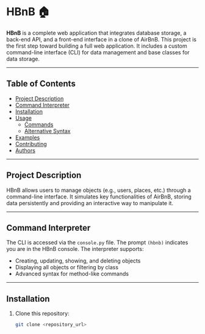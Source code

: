 # HBnB 🏠

**HBnB** is a complete web application that integrates database storage, a back-end API, and a front-end interface in a clone of AirBnB. This project is the first step toward building a full web application. It includes a custom command-line interface (CLI) for data management and base classes for data storage.

---

## Table of Contents
- [Project Description](#project-description)
- [Command Interpreter](#command-interpreter)
- [Installation](#installation)
- [Usage](#usage)
  - [Commands](#commands)
  - [Alternative Syntax](#alternative-syntax)
- [Examples](#examples)
- [Contributing](#contributing)
- [Authors](#authors)

---

## Project Description
HBnB allows users to manage objects (e.g., users, places, etc.) through a command-line interface. It simulates key functionalities of AirBnB, storing data persistently and providing an interactive way to manipulate it.

---

## Command Interpreter
The CLI is accessed via the `console.py` file. The prompt `(hbnb)` indicates you are in the HBnB console. The interpreter supports:

- Creating, updating, showing, and deleting objects
- Displaying all objects or filtering by class
- Advanced syntax for method-like commands

---

## Installation
1. Clone this repository:  
   ```bash
   git clone <repository_url>
